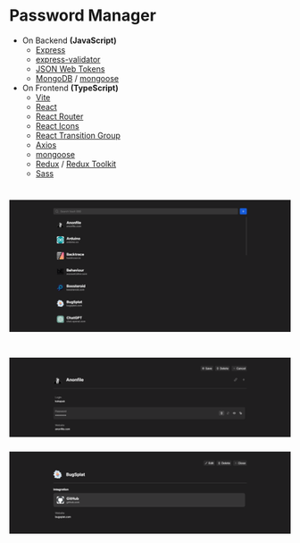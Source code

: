 # Password Manager

- On Backend **(JavaScript)**
  - [Express](https://expressjs.com)
  - [express-validator](https://express-validator.github.io)
  - [JSON Web Tokens](https://jwt.io)
  - [MongoDB](https://www.mongodb.com) / [mongoose](https://mongoosejs.com)
- On Frontend **(TypeScript)**
  - [Vite](https://vitejs.dev)
  - [React](https://react.dev)
  - [React Router](https://reactrouter.com)
  - [React Icons](https://react-icons.github.io/react-icons)
  - [React Transition Group](https://reactcommunity.org/react-transition-group)
  - [Axios](https://axios-http.com)
  - [mongoose](https://mongoosejs.com)
  - [Redux](https://redux.js.org) / [Redux Toolkit](https://redux-toolkit.js.org)
  - [Sass](https://sass-lang.com)

# ![List](screenshots/list.png)

# ![Editor](screenshots/editor.png)

![Integration](screenshots/integration.png)
